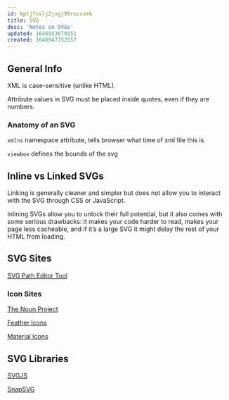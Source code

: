 ```yaml
---
id: kptjfnslj2jxgj99rxccvmk
title: SVG
desc: 'Notes on SVGs'
updated: 1646953679151
created: 1646947752557
---
```

## General Info

XML is case-sensitive (unlike HTML).

Attribute values in SVG must be placed inside quotes, even if they are numbers.

### Anatomy of an SVG

`xmlns` namespace attribute, tells browser what time of xml file this is

`viewbox` defines the bounds of the svg

## Inline vs Linked SVGs

Linking is generally cleaner and simpler but does not allow you to interact with the SVG through CSS or JavaScript.

Inlining SVGs allow you to unlock their full potential, but it also comes with some serious drawbacks: it makes your code harder to read, makes your page less cacheable, and if it’s a large SVG it might delay the rest of your HTML from loading.

## SVG Sites

[SVG Path Editor Tool](https://yqnn.github.io/svg-path-editor/)

### Icon Sites

[The Noun Project](https://thenounproject.com/)

[Feather Icons](https://feathericons.com/)

[Material Icons](https://fonts.google.com/icons)

## SVG Libraries

[SVGJS](https://svgjs.dev/docs/3.0/)

[SnapSVG](http://snapsvg.io/)
